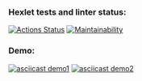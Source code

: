 ### Hexlet tests and linter status:

[![Actions Status](https://github.com/Asankhey/python-project-49/actions/workflows/hexlet-check.yml/badge.svg)](https://github.com/Asankhey/python-project-49/actions)
[![Maintainability](https://api.codeclimate.com/v1/badges/daed4b2aed51284a46a6/maintainability)](https://codeclimate.com/github/Asankhey/python-project-49/maintainability)

### Demo:

[![asciicast demo1](https://asciinema.org/a/Q6ccqjUOVoNQklq1gsIub1PdT.svg)](https://asciinema.org/a/Q6ccqjUOVoNQklq1gsIub1PdT)
[![asciicast demo2](https://asciinema.org/a/a88a2cdd-decc-464c-a2fc-1852562ad75d.svg)](https://asciinema.org/a/a88a2cdd-decc-464c-a2fc-1852562ad75d)